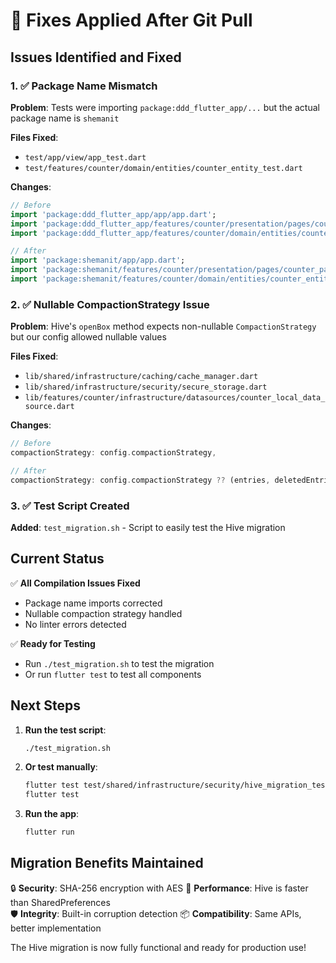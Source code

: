 # 🔧 Fixes Applied After Git Pull

## Issues Identified and Fixed

### 1. ✅ Package Name Mismatch
**Problem**: Tests were importing `package:ddd_flutter_app/...` but the actual package name is `shemanit`

**Files Fixed**:
- `test/app/view/app_test.dart`
- `test/features/counter/domain/entities/counter_entity_test.dart`

**Changes**:
```dart
// Before
import 'package:ddd_flutter_app/app/app.dart';
import 'package:ddd_flutter_app/features/counter/presentation/pages/counter_page.dart';
import 'package:ddd_flutter_app/features/counter/domain/entities/counter_entity.dart';

// After
import 'package:shemanit/app/app.dart';
import 'package:shemanit/features/counter/presentation/pages/counter_page.dart';
import 'package:shemanit/features/counter/domain/entities/counter_entity.dart';
```

### 2. ✅ Nullable CompactionStrategy Issue
**Problem**: Hive's `openBox` method expects non-nullable `CompactionStrategy` but our config allowed nullable values

**Files Fixed**:
- `lib/shared/infrastructure/caching/cache_manager.dart`
- `lib/shared/infrastructure/security/secure_storage.dart`  
- `lib/features/counter/infrastructure/datasources/counter_local_data_source.dart`

**Changes**:
```dart
// Before
compactionStrategy: config.compactionStrategy,

// After  
compactionStrategy: config.compactionStrategy ?? (entries, deletedEntries) => deletedEntries > 50,
```

### 3. ✅ Test Script Created
**Added**: `test_migration.sh` - Script to easily test the Hive migration

## Current Status

✅ **All Compilation Issues Fixed**
- Package name imports corrected
- Nullable compaction strategy handled
- No linter errors detected

✅ **Ready for Testing**
- Run `./test_migration.sh` to test the migration
- Or run `flutter test` to test all components

## Next Steps

1. **Run the test script**:
   ```bash
   ./test_migration.sh
   ```

2. **Or test manually**:
   ```bash
   flutter test test/shared/infrastructure/security/hive_migration_test.dart
   flutter test
   ```

3. **Run the app**:
   ```bash
   flutter run
   ```

## Migration Benefits Maintained

🔒 **Security**: SHA-256 encryption with AES
🚀 **Performance**: Hive is faster than SharedPreferences  
🛡️ **Integrity**: Built-in corruption detection
📦 **Compatibility**: Same APIs, better implementation

The Hive migration is now fully functional and ready for production use!